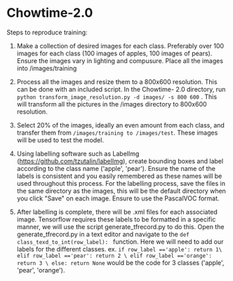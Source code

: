 # Chowtime-2.0
Steps to reproduce training:

1.  Make a collection of desired images for each class. Preferably over 100 images for each class (100 images of apples, 100 images of pears). Ensure the images vary in lighting and compusure. Place all the images into /images/training
2.  Process all the images and resize them to a 800x600 resolution. This can be done with an included script. In the Chowtime-  2.0 directory, run ```python transform_image_resolution.py -d images/ -s 800 600``` . This will transform all the pictures in the /images directory to 800x600 resolution.

3. Select 20% of the images, ideally an even amount from each class, and transfer them from ```/images/training to /images/test```. These images will be used to test the model. 

4. Using labelling software such as LabelImg (https://github.com/tzutalin/labelImg), create bounding boxes and label according to the class name ('apple',  'pear'). Ensure the name of the labels is consistent and you easily remembered as these names will be used throughout this process. For the labelling process, save the files in the same directory as the images, this will be the default directory when you click "Save" on each image. Ensure to use the PascalVOC format.

5. After labelling is complete, there will be .xml files for each associated image. Tensorflow requires these labels to be formatted in a specific manner, we will use the script generate_tfrecord.py to do this. Open the generate_tfrecord.py in a text editor and navigate to the ```def class_texd_to_int(row_label): ``` function. Here we will need to add our labels for the different classes. ex. ```if row_label =='apple': return 1\ elif row_label =='pear': return 2 \ elif row_label =='orange': return 3 \ else: return None``` would be the code for 3 classes ('apple', 'pear', 'orange').
